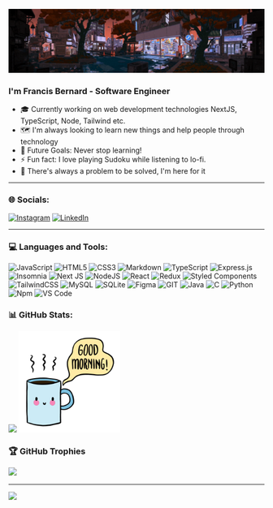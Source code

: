 <a href="https://github.com/FrancisBernard34">![FrancisBernard34 Profile GIF](./assets/profile_top.gif)</a>

### I'm Francis Bernard - Software Engineer

- 🎓 Currently working on web development technologies NextJS, TypeScript, Node, Tailwind etc.
- 🗺️ I'm always looking to learn new things and help people through technology
- 💫 Future Goals: Never stop learning!
- ⚡ Fun fact: I love playing Sudoku while listening to lo-fi.
- 🧩 There's always a problem to be solved, I'm here for it

---

### 🌐 Socials:
[![Instagram](https://img.shields.io/badge/Instagram-%23E4405F.svg?logo=Instagram&logoColor=white)](https://instagram.com/francisbernarddev/) [![LinkedIn](https://img.shields.io/badge/LinkedIn-%230077B5.svg?logo=linkedin&logoColor=white)](https://www.linkedin.com/in/francis-bernard-dev) 

---

### 💻 Languages and Tools:

![JavaScript](https://img.shields.io/badge/javascript-%23323330.svg?style=flat-square&logo=javascript&logoColor=%23F7DF1E)
![HTML5](https://img.shields.io/badge/html5-%23E34F26.svg?style=flat-square&logo=html5&logoColor=white)
![CSS3](https://img.shields.io/badge/css3-%231572B6.svg?style=flat-square&logo=css3&logoColor=white)
![Markdown](https://img.shields.io/badge/markdown-%23000000.svg?style=flat-square&logo=markdown&logoColor=white)
![TypeScript](https://img.shields.io/badge/typescript-%23007ACC.svg?style=flat-square&logo=typescript&logoColor=white)
![Express.js](https://img.shields.io/badge/express.js-%23404d59.svg?style=flat-square&logo=express&logoColor=%2361DAFB)
![Insomnia](https://img.shields.io/badge/Insomnia-black?style=flat-square&logo=insomnia&logoColor=5849BE)
![Next JS](https://img.shields.io/badge/Next-black?style=flat-square&logo=next.js&logoColor=white)
![NodeJS](https://img.shields.io/badge/node.js-6DA55F?style=flat-square&logo=node.js&logoColor=white)
![React](https://img.shields.io/badge/react-%2320232a.svg?style=flat-square&logo=react&logoColor=%2361DAFB)
![Redux](https://img.shields.io/badge/redux-%23593d88.svg?style=flat-square&logo=redux&logoColor=white)
![Styled Components](https://img.shields.io/badge/styled--components-DB7093?style=flat-square&logo=styled-components&logoColor=white)
![TailwindCSS](https://img.shields.io/badge/tailwindcss-%2338B2AC.svg?style=flat-square&logo=tailwind-css&logoColor=white)
![MySQL](https://img.shields.io/badge/mysql-%2300000f.svg?style=flat-square&logo=mysql&logoColor=white)
![SQLite](https://img.shields.io/badge/sqlite-%2307405e.svg?style=flat-square&logo=sqlite&logoColor=white)
![Figma](https://img.shields.io/badge/figma-%23F24E1E.svg?style=flat-square&logo=figma&logoColor=white)
![GIT](https://img.shields.io/badge/Git-fc6d26?style=flat-square&logo=git&logoColor=white)
![Java](http://img.shields.io/badge/-Java-5B4638?style=flat-square&logo=java&logoColor=ffffff)
![C](http://img.shields.io/badge/-C-A8B9CC?style=flat-square&logo=c&logoColor=ffffff)
![Python](http://img.shields.io/badge/-Python-3776AB?style=flat-square&logo=python&logoColor=ffffff)
![Npm](https://img.shields.io/badge/-npm-CB3837?style=flat-square&logo=npm)
![VS Code](http://img.shields.io/badge/-VS%20Code-007ACC?style=flat-square&logo=visual-studio-code&logoColor=ffffff)

### 📊 GitHub Stats:
![](https://github-readme-streak-stats.herokuapp.com/?user=FrancisBernard34&theme=dark&hide_border=false)
<img alt="coffee image" height="200px" src="./assets/coffee.gif" />
<br/>

### 🏆 GitHub Trophies
![](https://github-profile-trophy.vercel.app/?username=FrancisBernard34&theme=radical&no-frame=false&no-bg=true&margin-w=4)

---
[![](https://visitcount.itsvg.in/api?id=FrancisBernard34&icon=0&color=0)](https://visitcount.itsvg.in)

<!-- Proudly created with GPRM ( https://gprm.itsvg.in ) -->

